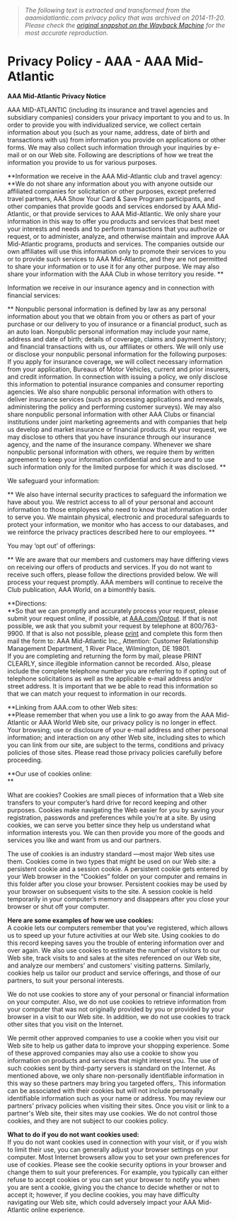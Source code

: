 > *The following text is extracted and transformed from the aaamidatlantic.com privacy policy that was archived on 2014-11-20. Please check the [original snapshot on the Wayback Machine](https://web.archive.org/web/20141120180717id_/http%3A//midatlantic.aaa.com/About/Privacy) for the most accurate reproduction.*

# Privacy Policy - AAA - AAA Mid-Atlantic

**AAA Mid-Atlantic Privacy Notice**

AAA MID-ATLANTIC (including its insurance and travel agencies and subsidiary companies) considers your privacy important to you and to us. In order to provide you with individualized service, we collect certain information about you (such as your name, address, date of birth and transactions with us) from information you provide on applications or other forms. We may also collect such information through your inquiries by e-mail or on our Web site. Following are descriptions of how we treat the information you provide to us for various purposes.

**Information we receive in the AAA Mid-Atlantic club and travel agency:  
**We do not share any information about you with anyone outside our affiliated companies for solicitation or other purposes, except preferred travel partners, AAA Show Your Card & Save Program participants, and other companies that provide goods and services endorsed by AAA Mid-Atlantic, or that provide services to AAA Mid-Atlantic. We only share your information in this way to offer you products and services that best meet your interests and needs and to perform transactions that you authorize or request, or to administer, analyze, and otherwise maintain and improve AAA Mid-Atlantic programs, products and services. The companies outside our own affiliates will use this information only to promote their services to you or to provide such services to AAA Mid-Atlantic, and they are not permitted to share your information or to use it for any other purpose. We may also share your information with the AAA Club in whose territory you reside. **

Information we receive in our insurance agency and in connection with financial services:

** Nonpublic personal information is defined by law as any personal information about you that we obtain from you or others as part of your purchase or our delivery to you of insurance or a financial product, such as an auto loan. Nonpublic personal information may include your name, address and date of birth; details of coverage, claims and payment history; and financial transactions with us, our affiliates or others. We will only use or disclose your nonpublic personal information for the following purposes: If you apply for insurance coverage, we will collect necessary information from your application, Bureaus of Motor Vehicles, current and prior insurers, and credit information. In connection with issuing a policy, we only disclose this information to potential insurance companies and consumer reporting agencies. We also share nonpublic personal information with others to deliver insurance services (such as processing applications and renewals, administering the policy and performing customer surveys). We may also share nonpublic personal information with other AAA Clubs or financial institutions under joint marketing agreements and with companies that help us develop and market insurance or financial products. At your request, we may disclose to others that you have insurance through our insurance agency, and the name of the insurance company. Whenever we share nonpublic personal information with others, we require them by written agreement to keep your information confidential and secure and to use such information only for the limited purpose for which it was disclosed. **

We safeguard your information:

** We also have internal security practices to safeguard the information we have about you. We restrict access to all of your personal and account information to those employees who need to know that information in order to serve you. We maintain physical, electronic and procedural safeguards to protect your information, we monitor who has access to our databases, and we reinforce the privacy practices described here to our employees. **

You may ‘opt out’ of offerings:

** We are aware that our members and customers may have differing views on receiving our offers of products and services. If you do not want to receive such offers, please follow the directions provided below. We will process your request promptly. AAA members will continue to receive the Club publication, AAA World, on a bimonthly basis.

**Directions:  
**So that we can promptly and accurately process your request, please submit your request online, if possible, at [AAA.com/Optout](http://www.aaa.com/Optout). If that is not possible, we ask that you submit your request by telephone at 800/763-9900. If that is also not possible, please [print](http://www.aaa.com/Optout) and complete this form then mail the form to: AAA Mid-Atlantic Inc., Attention: Customer Relationship Management Department, 1 River Place, Wilmington, DE 19801.  
If you are completing and returning the form by mail, please PRINT CLEARLY, since illegible information cannot be recorded. Also, please include the complete telephone number you are referring to if opting out of telephone solicitations as well as the applicable e-mail address and/or street address. It is important that we be able to read this information so that we can match your request to information in our records.

**Linking from AAA.com to other Web sites:  
**Please remember that when you use a link to go away from the AAA Mid-Atlantic or AAA World Web site, our privacy policy is no longer in effect. Your browsing; use or disclosure of your e-mail address and other personal information; and interaction on any other Web site, including sites to which you can link from our site, are subject to the terms, conditions and privacy policies of those sites. Please read those privacy policies carefully before proceeding.

**Our use of cookies online:  
**

What are cookies? Cookies are small pieces of information that a Web site transfers to your computer’s hard drive for record keeping and other purposes. Cookies make navigating the Web easier for you by saving your registration, passwords and preferences while you’re at a site. By using cookies, we can serve you better since they help us understand what information interests you. We can then provide you more of the goods and services you like and want from us and our partners.

The use of cookies is an industry standard —most major Web sites use them. Cookies come in two types that might be used on our Web site: a persistent cookie and a session cookie. A persistent cookie gets entered by your Web browser in the “Cookies” folder on your computer and remains in this folder after you close your browser. Persistent cookies may be used by your browser on subsequent visits to the site. A session cookie is held temporarily in your computer’s memory and disappears after you close your browser or shut off your computer.

**Here are some examples of how we use cookies:**   
A cookie lets our computers remember that you've registered, which allows us to speed up your future activities at our Web site. Using cookies to do this record keeping saves you the trouble of entering information over and over again. We also use cookies to estimate the number of visitors to our Web site, track visits to and sales at the sites referenced on our Web site, and analyze our members' and customers' visiting patterns. Similarly, cookies help us tailor our product and service offerings, and those of our partners, to suit your personal interests.

We do not use cookies to store any of your personal or financial information on your computer. Also, we do not use cookies to retrieve information from your computer that was not originally provided by you or provided by your browser in a visit to our Web site. In addition, we do not use cookies to track other sites that you visit on the Internet.

We permit other approved companies to use a cookie when you visit our Web site to help us gather data to improve your shopping experience. Some of these approved companies may also use a cookie to show you information on products and services that might interest you. The use of such cookies sent by third-party servers is standard on the Internet. As mentioned above, we only share non-personally identifiable information in this way so these partners may bring you targeted offers,. This information can be associated with their cookies but will not include personally identifiable information such as your name or address. You may review our partners' privacy policies when visiting their sites. Once you visit or link to a partner's Web site, their sites may use cookies. We do not control those cookies, and they are not subject to our cookies policy.

**What to do if you do not want cookies used:**   
If you do not want cookies used in connection with your visit, or if you wish to limit their use, you can generally adjust your browser settings on your computer. Most Internet browsers allow you to set your own preferences for use of cookies. Please see the cookie security options in your browser and change them to suit your preferences. For example, you typically can either refuse to accept cookies or you can set your browser to notify you when you are sent a cookie, giving you the chance to decide whether or not to accept it; however, if you decline cookies, you may have difficulty navigating our Web site, which could adversely impact your AAA Mid-Atlantic online experience.
